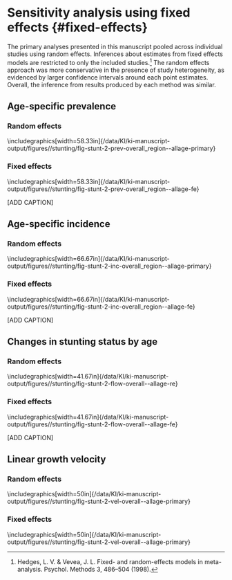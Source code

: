 # Sensitivity analysis using fixed effects {#fixed-effects}

The primary analyses presented in this manuscript pooled across individual studies using random effects. Inferences about estimates from fixed effects models are restricted to only the included studies.[^1] The random effects approach was more conservative in the presence of study heterogeneity, as evidenced by larger confidence intervals around each point estimates. Overall, the inference from results produced by each method was similar. 



<!-- ##################################################################################### -->
## Age-specific prevalence

### Random effects

\includegraphics[width=58.33in]{/data/KI/ki-manuscript-output/figures//stunting/fig-stunt-2-prev-overall_region--allage-primary} 

### Fixed effects

\includegraphics[width=58.33in]{/data/KI/ki-manuscript-output/figures//stunting/fig-stunt-2-prev-overall_region--allage-fe} 

[ADD CAPTION]

<!-- ##################################################################################### -->
## Age-specific incidence

### Random effects

\includegraphics[width=66.67in]{/data/KI/ki-manuscript-output/figures//stunting/fig-stunt-2-inc-overall_region--allage-primary} 

### Fixed effects

\includegraphics[width=66.67in]{/data/KI/ki-manuscript-output/figures//stunting/fig-stunt-2-inc-overall_region--allage-fe} 

[ADD CAPTION]

<!-- ##################################################################################### -->
## Changes in stunting status by age

### Random effects

\includegraphics[width=41.67in]{/data/KI/ki-manuscript-output/figures//stunting/fig-stunt-2-flow-overall--allage-re} 

### Fixed effects

\includegraphics[width=41.67in]{/data/KI/ki-manuscript-output/figures//stunting/fig-stunt-2-flow-overall--allage-fe} 

[ADD CAPTION] 


<!-- ##################################################################################### -->
## Linear growth velocity

### Random effects

\includegraphics[width=50in]{/data/KI/ki-manuscript-output/figures//stunting/fig-stunt-2-vel-overall--allage-primary} 

### Fixed effects

\includegraphics[width=50in]{/data/KI/ki-manuscript-output/figures//stunting/fig-stunt-2-vel-overall--allage-primary} 


[^1]: Hedges, L. V. & Vevea, J. L. Fixed- and random-effects models in meta-analysis. Psychol. Methods 3, 486–504 (1998).
